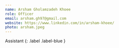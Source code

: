 ```yaml
---
name: Arsham Gholamzadeh Khoee
role: Officer
email: arsham.gh97@gmail.com
website: https://www.linkedin.com/in/arsham-khoee/
photo: arsham.jpeg
---
```


Assistant
{: .label .label-blue }
